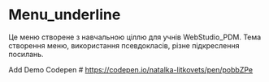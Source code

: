 # Menu_underline
Це меню створене з навчальною ціллю для учнів WebStudio_PDM. Тема створення меню, використання псевдокласів, різне підкреслення посилань.

Add Demo Codepen  # https://codepen.io/natalka-litkovets/pen/pobbZPe
